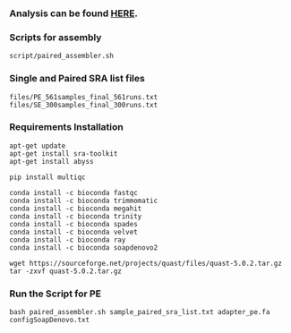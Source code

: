 ### Analysis can be found [HERE](https://github.com/Rajan-sust/covid19-Assembly/blob/development/script/Assembly_analysis.md).

### Scripts for assembly

```
script/paired_assembler.sh
```

### Single and Paired SRA list files

```
files/PE_561samples_final_561runs.txt
files/SE_300samples_final_300runs.txt
```

### Requirements Installation

```
apt-get update
apt-get install sra-toolkit
apt-get install abyss
```

```
pip install multiqc
```

```
conda install -c bioconda fastqc
conda install -c bioconda trimmomatic
conda install -c bioconda megahit
conda install -c bioconda trinity
conda install -c bioconda spades
conda install -c bioconda velvet
conda install -c bioconda ray
conda install -c bioconda soapdenovo2
```

```
wget https://sourceforge.net/projects/quast/files/quast-5.0.2.tar.gz
tar -zxvf quast-5.0.2.tar.gz
```

### Run the Script for PE

```
bash paired_assembler.sh sample_paired_sra_list.txt adapter_pe.fa configSoapDenovo.txt 
```